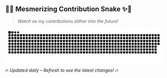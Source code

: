 ## 🐍✨ **Mesmerizing Contribution Snake** ✨🐍  
> *Watch as my contributions slither into the future!*  

<p align="center">
  <picture>
    <source media="(prefers-color-scheme: dark)" srcset="https://raw.githubusercontent.com/ayusharyaneth/ayusharyaneth/main/output/github-contribution-grid-snake-dark.svg">
    <img alt="GitHub Contribution Snake" src="https://raw.githubusercontent.com/ayusharyaneth/ayusharyaneth/main/output/github-contribution-grid-snake.svg">
  </picture>
</p>

🔥 *Updated daily – Refresh to see the latest changes!* 🔥
